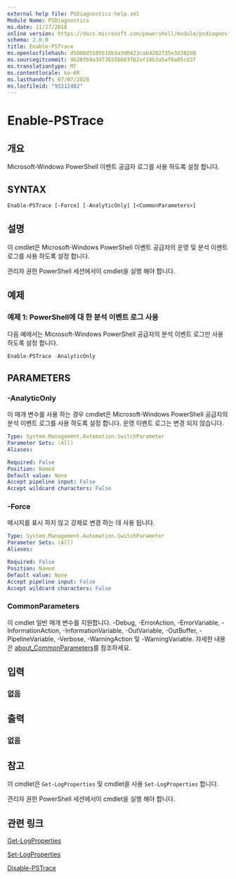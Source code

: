 ```yaml
---
external help file: PSDiagnostics-help.xml
Module Name: PSDiagnostics
ms.date: 11/27/2018
online version: https://docs.microsoft.com/powershell/module/psdiagnostics/enable-pstrace?view=powershell-6&WT.mc_id=ps-gethelp
schema: 2.0.0
title: Enable-PSTrace
ms.openlocfilehash: d5008d5105b18b5a3d0423cab4282735e3d382d8
ms.sourcegitcommit: 9b28fb9a3d72655bb63f62af18b3a5af6a05cd3f
ms.translationtype: MT
ms.contentlocale: ko-KR
ms.lasthandoff: 07/07/2020
ms.locfileid: "93212482"
---
```

# Enable-PSTrace

## 개요
Microsoft-Windows PowerShell 이벤트 공급자 로그를 사용 하도록 설정 합니다.

## SYNTAX

```
Enable-PSTrace [-Force] [-AnalyticOnly] [<CommonParameters>]
```

## 설명

이 cmdlet은 Microsoft-Windows PowerShell 이벤트 공급자의 운영 및 분석 이벤트 로그를 사용 하도록 설정 합니다.

관리자 권한 PowerShell 세션에서이 cmdlet을 실행 해야 합니다.

## 예제

### 예제 1: PowerShell에 대 한 분석 이벤트 로그 사용

다음 예에서는 Microsoft-Windows PowerShell 공급자의 분석 이벤트 로그만 사용 하도록 설정 합니다.

```powershell
Enable-PSTrace -AnalyticOnly
```

## PARAMETERS

### -AnalyticOnly

이 매개 변수를 사용 하는 경우 cmdlet은 Microsoft-Windows PowerShell 공급자의 분석 이벤트 로그를 사용 하도록 설정 합니다. 운영 이벤트 로그는 변경 되지 않습니다.

```yaml
Type: System.Management.Automation.SwitchParameter
Parameter Sets: (All)
Aliases:

Required: False
Position: Named
Default value: None
Accept pipeline input: False
Accept wildcard characters: False
```

### -Force

메시지를 표시 하지 않고 강제로 변경 하는 데 사용 됩니다.

```yaml
Type: System.Management.Automation.SwitchParameter
Parameter Sets: (All)
Aliases:

Required: False
Position: Named
Default value: None
Accept pipeline input: False
Accept wildcard characters: False
```

### CommonParameters
이 cmdlet 일반 매개 변수를 지원합니다. -Debug, -ErrorAction, -ErrorVariable, -InformationAction, -InformationVariable, -OutVariable, -OutBuffer, -PipelineVariable, -Verbose, -WarningAction 및 -WarningVariable. 자세한 내용은 [about_CommonParameters](https://go.microsoft.com/fwlink/?LinkID=113216)를 참조하세요.

## 입력

### 없음

## 출력

### 없음

## 참고

이 cmdlet은 `Get-LogProperties` 및 cmdlet을 사용 `Set-LogProperties` 합니다.

관리자 권한 PowerShell 세션에서이 cmdlet을 실행 해야 합니다.

## 관련 링크

[Get-LogProperties](Get-LogProperties.md)

[Set-LogProperties](Set-LogProperties.md)

[Disable-PSTrace](Disable-PSTrace.md)
